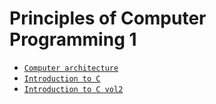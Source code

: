 # Principles of Computer Programming 1

- [`Computer architecture`](https://george1meshveliani.github.io/PCP/ComputerArchitecture)
- [`Introduction to C`](https://george1meshveliani.github.io/PCP/IntroductionToC)
- [`Introduction to C vol2`](https://george1meshveliani.github.io/PCP/IntroductionToCVol2)
